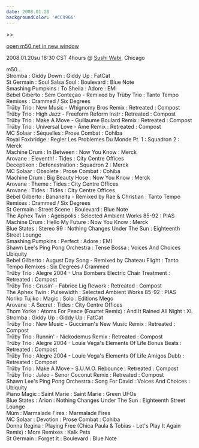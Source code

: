 ```yaml
---
date: 2008.01.20
backgroundColor: '#CC9966'
---
```


\>>

[open m50.net in new window  
](http://m50.net/)

2008.01.20su 18:30 CST 4hours @ [Sushi Wabi](http://www.sushiwabi.com/), Chicago  

m50...  
Stromba : Giddy Down : Giddy Up : FatCat  
St Germain : Soul Salsa Soul : Boulevard : Blue Note  
Smashing Pumpkins : To Sheila : Adore : EMI  
Bebel Giberto : Sem Conteçao - Remixed by Trüby Trio : Tanto Tempo Remixes : Crammed / Six Degrees  
Trüby Trio : New Music - Whignomy Bros Remix : Retreated : Compost  
Trüby Trio : High Jazz - Freeform Reform Instr : Retreated : Compost  
Trüby Trio : Make A Move - Guillaume Boulard Remix : Retreated : Compost  
Trüby Trio : Universal Love - Âme Remix : Retreated : Compost  
MC Solaar : Séquelles : Prose Combat : Cohiba  
Royal Foxbridge : Regler Les Problemes Du Monde Pt. 1 : Squadron 2 : Merck  
Machine Drum : In Between : Now You Know : Merck  
Arovane : Eleventh! : Tides : City Centre Offices  
Deceptikon : Defenestration : Squadron 2 : Merck  
MC Solaar : Obsolete : Prose Combat : Cohiba  
Machine Drum : Big Beauty Hose : Now You Know : Merck  
Arovane : Theme : Tides : City Centre Offices  
Arovane : Tides : Tides : City Centre Offices  
Bebel Gilberto : Bananeita - Remixed by Rae & Christian : Tanto Tempo Remixes : Crammed / Six Degrees  
St Germain : Street Scene : Boulevard : Blue Note  
The Aphex Twin : Ageispolis : Selected Ambient Works 85-92 : PIAS  
Machine Drum : Hello My Future : Now You Know : Merck  
Blue States : Stereo 99 : Nothing Changes Under The Sun : Eighteenth Street Lounge  
Smashing Pumpkins : Perfect : Adore : EMI  
Shawn Lee's Ping Pong Orchestra : Tense Bossa : Voices And Choices Ubiquity  
Bebel Gilberto : August Day Song - Remixed by Chateau Flight : Tanto Tempo Remixes : Six Degrees / Crammed  
Trüby Trio : Alegre 2004 - Una Bombers Electric Chair Treatment : Retreated : Compost  
Trüby Trio : Crusin' - Fabrice Lig Rework : Retreated : Compost  
The Aphex Twin : Pulsewidth : Selected Ambient Works 85-92 : PIAS  
Noriko Tujiko : Magic : Solo : Editions Mego  
Arovane : A Secret : Tides : City Centre Offices  
Thom Yorke : Atoms For Peace (Fourtet Remix) : And It Rained All Night : XL  
Stromba : Giddy Up : Giddy Up : FatCat  
Trüby Trio : New Music - Gucciman's New Music Remix : Retreated : Compost  
Trüby Trio : Runnin' - Nickodemus Remix : Retreated : Compost  
Trüby Trio : Alegre 2004 - Louie Vega's Elements Of Life Bonus Beats : Retreated : Compost  
Trüby Trio : Alegre 2004 - Louie Vega's Elements Of Life Amigos Dubb : Retreated : Compost  
Trüby Trio : Make A Move - S.U.M.O. Rebounce : Retreated : Compost  
Trüby Trio : Jaleo - Senor Coconut Remix : Retreated : Compost  
Shawn Lee's Ping Pong Orchestra : Song For David : Voices And Choices : Ubiquity  
Piano Magic : Saint Marie : Saint Marie : Green UFOs  
Blue States : Arion : Nothing Changes Under The Sun : Eighteenth Street Lounge  
Mùm : Marmalade Fires : Marmalade Fires  
MC Solaar : Devotion : Prose Combat : Cohiba  
Donna Regina : Playing Free (Chica Paula & Tobias - Let's Play It Again Remix) : More Remixes : Kalk Pets  
St Germain : Forget It : Boulevard : Blue Note